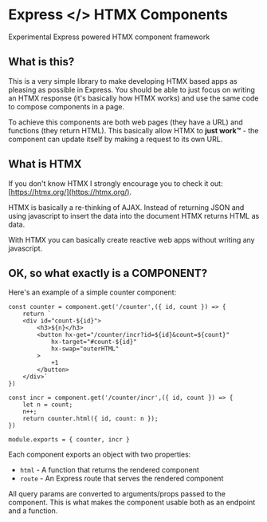 # Express </> HTMX Components

Experimental Express powered HTMX component framework

## What is this?

This is a very simple library to make developing HTMX based apps as pleasing as
possible in Express. You should be able to just focus on writing an HTMX
response (it's basically how HTMX works) and use the same code to compose
components in a page.

To achieve this components are both web pages (they have a URL) and functions
(they return HTML). This basically allow HTMX to **just work™** - the component
can update itself by making a request to its own URL.

## What is HTMX

If you don't know HTMX I strongly encourage you to check it out:
[https://htmx.org/](https://htmx.org/).

HTMX is basically a re-thinking of AJAX. Instead of returning JSON and using
javascript to insert the data into the document HTMX returns HTML as data.

With HTMX you can basically create reactive web apps without writing any
javascript.

## OK, so what exactly is a COMPONENT?

Here's an example of a simple counter component:

    const counter = component.get('/counter',({ id, count }) => {
        return `
        <div id="count-${id}">
            <h3>${n}</h3>
            <button hx-get="/counter/incr?id=${id}&count=${count}"
                hx-target="#count-${id}"
                hx-swap="outerHTML"
            >
                +1
            </button>
        </div>`
    })
    
    const incr = component.get('/counter/incr',({ id, count }) => {
        let n = count;
        n++;
        return counter.html({ id, count: n });
    })
    
    module.exports = { counter, incr }

Each component exports an object with two properties:

- `html` - A function that returns the rendered component
- `route` - An Express route that serves the rendered component

All query params are converted to arguments/props passed to the
component. This is what makes the component usable both as an endpoint
and a function.


